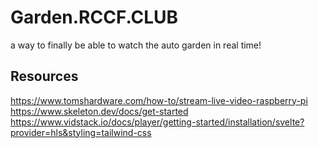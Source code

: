 # Garden.RCCF.CLUB

a way to finally be able to watch the auto garden in real time!

## Resources

<https://www.tomshardware.com/how-to/stream-live-video-raspberry-pi>
<https://www.skeleton.dev/docs/get-started>
<https://www.vidstack.io/docs/player/getting-started/installation/svelte?provider=hls&styling=tailwind-css>
